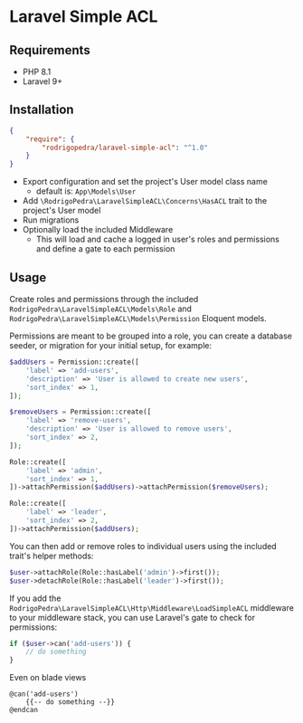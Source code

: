 # Laravel Simple ACL

## Requirements

- PHP 8.1
- Laravel 9+

## Installation

```JSON
{
    "require": {
        "rodrigopedra/laravel-simple-acl": "^1.0"
    }
}
```

- Export configuration and set the project's User model class name
  - default is: `App\Models\User`
- Add `\RodrigoPedra\LaravelSimpleACL\Concerns\HasACL` trait to the project's User model
- Run migrations
- Optionally load the included Middleware
  - This will load and cache a logged in user's roles and permissions and define a gate to each permission

## Usage

Create roles and permissions through the included `RodrigoPedra\LaravelSimpleACL\Models\Role` and
`RodrigoPedra\LaravelSimpleACL\Models\Permission` Eloquent models.

Permissions are meant to be grouped into a role, you can create a database seeder, or migration for
your initial setup, for example:

```php
$addUsers = Permission::create([
    'label' => 'add-users',
    'description' => 'User is allowed to create new users',
    'sort_index' => 1,
]);

$removeUsers = Permission::create([
    'label' => 'remove-users',
    'description' => 'User is allowed to remove users',
    'sort_index' => 2,
]);

Role::create([
    'label' => 'admin',
    'sort_index' => 1,
])->attachPermission($addUsers)->attachPermission($removeUsers);

Role::create([
    'label' => 'leader',
    'sort_index' => 2,
])->attachPermission($addUsers);
```

You can then add or remove roles to individual users using the included trait's helper methods:

```php
$user->attachRole(Role::hasLabel('admin')->first());
$user->detachRole(Role::hasLabel('leader')->first());
```

If you add the `RodrigoPedra\LaravelSimpleACL\Http\Middleware\LoadSimpleACL` middleware 
to your middleware stack, you can use Laravel's gate to check for permissions:

```php
if ($user->can('add-users')) {
    // do something
}
```

Even on blade views

```blade
@can('add-users')
    {{-- do something --}}
@endcan
```
